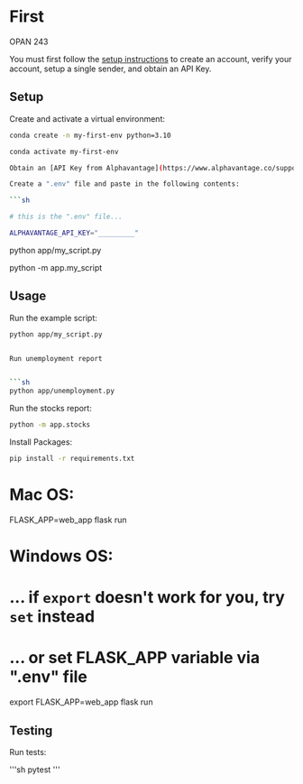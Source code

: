# First
OPAN 243

You must first follow the [setup instructions](https://github.com/prof-rossetti/intro-to-python/blob/main/notes/python/packages/sendgrid.md) to create an account, verify your account, setup a single sender, and obtain an API Key.

## Setup

Create and activate a virtual environment:

```sh
conda create -n my-first-env python=3.10

conda activate my-first-env

Obtain an [API Key from Alphavantage](https://www.alphavantage.co/support/#api-key) or from the prof (`ALPHAVANTAGE_API_KEY`).

Create a ".env" file and paste in the following contents:

```sh

# this is the ".env" file...

ALPHAVANTAGE_API_KEY="_________"
```



python app/my_script.py

python -m app.my_script

## Usage

Run the example script:

```sh
python app/my_script.py


Run unemployment report


```sh
python app/unemployment.py
```

Run the stocks report:
```sh
python -m app.stocks
```

Install Packages:

```sh
pip install -r requirements.txt
```

# Mac OS:
FLASK_APP=web_app flask run

# Windows OS:
# ... if `export` doesn't work for you, try `set` instead
# ... or set FLASK_APP variable via ".env" file
export FLASK_APP=web_app flask run




## Testing

Run tests:

'''sh
pytest
'''


